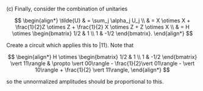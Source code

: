 (c) Finally, consider the combination of unitaries

$$
\begin{align*}
\tilde{U} & = \sum_j \alpha_j U_j \\
& = X \otimes X + \frac{1}{2}Z \otimes Z + \frac{1}{2} X \otimes Z + Z \otimes X \\
& = H \otimes
\begin{bmatrix}
1/2 & 1 \\
1 & -1/2
\end{bmatrix}.
\end{align*}
$$

Create a circuit which applies this to $\vert 11\rangle$. Note that

$$
\begin{align*}
H \otimes
\begin{bmatrix}
1/2 & 1 \\
1 & -1/2
\end{bmatrix} \vert 11\rangle & \propto \vert 00\rangle - \frac{1}{2}\vert 01\rangle - \vert 10\rangle + \frac{1}{2} \vert 11\rangle,
\end{align*}
$$

so the unnormalized amplitudes should be proportional to this.
